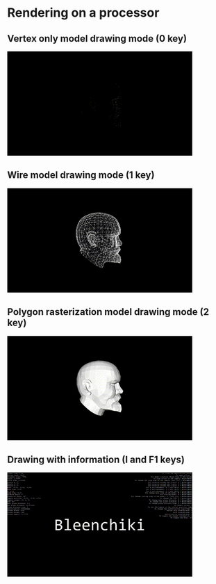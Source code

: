 # Rendering on a processor

## Vertex only model drawing mode (0 key)
![Vertex only mode](ReadMeFiles/Gifs/VertexOnly.gif)

## Wire model drawing mode (1 key)
![Wire mode](ReadMeFiles/Gifs/Wire.gif)

## Polygon rasterization model drawing mode (2 key)
![Polygon rasterization mode](ReadMeFiles/Gifs/Rasterization.gif)

## Drawing with information (I and F1 keys)
![Rendering with information](ReadMeFiles/Gifs/Full.gif)
